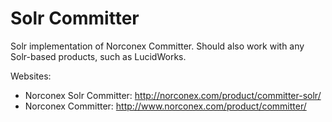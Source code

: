 Solr Committer
==============

Solr implementation of Norconex Committer.  Should also work with any Solr-based products, such as LucidWorks.

Websites:

  * Norconex Solr Committer: http://norconex.com/product/committer-solr/
  * Norconex Committer: http://www.norconex.com/product/committer/
